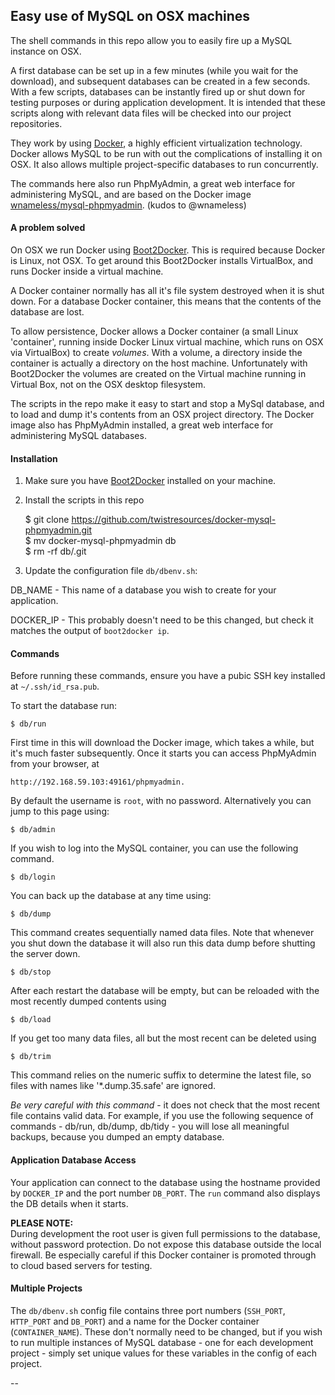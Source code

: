 ## Easy use of MySQL on OSX machines

The shell commands in this repo allow you to easily fire up a MySQL instance on OSX.

A first database can be set up in a few minutes (while you wait for the download), and subsequent databases can be created in a few seconds. With a few scripts, databases can be instantly fired up or shut down for testing purposes or during application development. It is intended that these scripts along with relevant data files will be checked into our project repositories.

They work by using [Docker](https://www.docker.com), a highly efficient virtualization technology. Docker allows MySQL to be run with out the complications of installing it on OSX. It also allows multiple project-specific databases to run concurrently.

The commands here also run PhpMyAdmin, a great web interface for administering MySQL, and are based on the Docker image [wnameless/mysql-phpmyadmin](https://registry.hub.docker.com/u/wnameless/mysql-phpmyadmin/). (kudos to @wnameless)



#### A problem solved
On OSX we run Docker using [Boot2Docker](https://github.com/boot2docker/boot2docker). This is required because Docker is Linux, not OSX. To get around this Boot2Docker installs VirtualBox, and runs Docker inside a virtual machine.

A Docker container normally has all it's file system destroyed when it is shut down. For a database Docker container, this means that the contents of the database are lost.

To allow persistence, Docker allows a Docker container (a small Linux 'container', running inside Docker Linux virtual machine, which runs on OSX via VirtualBox) to create _volumes_. With a volume, a directory inside the container is actually a directory on the host machine. Unfortunately with Boot2Docker the volumes are created on the Virtual machine running in Virtual Box, not on the OSX desktop filesystem.

The scripts in the repo make it easy to start and stop a MySql database, and to load and dump it's contents from an OSX project directory. The Docker image also has PhpMyAdmin installed, a great web interface for administering MySQL databases.


#### Installation

1. Make sure you have [Boot2Docker](http://docs.docker.com/installation/mac/) installed on your machine.

1. Install the scripts in this repo

    $ git clone https://github.com/twistresources/docker-mysql-phpmyadmin.git  
    $ mv docker-mysql-phpmyadmin db  
    $ rm -rf db/.git  

1. Update the configuration file `db/dbenv.sh`:

  DB_NAME - This name of a database you wish to create for your application.

  DOCKER_IP - This probably doesn't need to be this changed, but check it matches the output of `boot2docker ip`.


#### Commands
Before running these commands, ensure you have a pubic SSH key installed at `~/.ssh/id_rsa.pub`.

To start the database run:

    $ db/run
    
First time in this will download the Docker image, which takes a while, but it's much faster subsequently. Once it starts you can access PhpMyAdmin from your browser, at

    http://192.168.59.103:49161/phpmyadmin.

By default the username is `root`, with no password. Alternatively you can jump to this page using:

    $ db/admin

If you wish to log into the MySQL container, you can use the following command.

    $ db/login
    

You can back up the database at any time using:

    $ db/dump
    
This command creates sequentially named data files. Note that whenever you shut down the database it will also run this data dump before shutting the server down.

    $ db/stop
    
After each restart the database will be empty, but can be reloaded with the most recently dumped contents using

    $ db/load

If you get too many data files, all but the most recent can be deleted using

    $ db/trim
    
This command relies on the numeric suffix to determine the latest file, so files with names like '*.dump.35.safe' are ignored.  

_Be very careful with this command_ - it does not check that the most recent file contains valid data. For example, if you use the following sequence of commands - db/run, db/dump, db/tidy - you will lose all meaningful backups, because you dumped an empty database.

#### Application Database Access

Your application can connect to the database using the hostname provided by `DOCKER_IP` and the port number `DB_PORT`. The `run` command also displays the DB details when it starts.

**PLEASE NOTE:**  
During development the root user is given full permissions to the database, without password protection. Do not expose this database outside the local firewall. Be especially careful if this Docker container is promoted through to cloud based servers for testing.

#### Multiple Projects
The `db/dbenv.sh` config file contains three port numbers (`SSH_PORT`, `HTTP_PORT` and `DB_PORT`) and a name for the Docker container (`CONTAINER_NAME`). These don't normally need to be changed, but if you wish to run multiple instances of MySQL database - one for each development project - simply set unique values for these variables in the config of each project.

--
